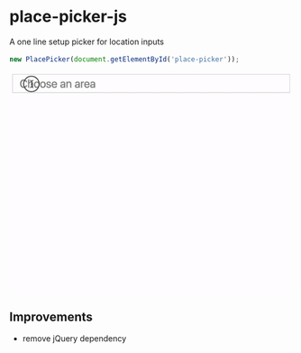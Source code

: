 # place-picker-js

A one line setup picker for location inputs
```javascript
new PlacePicker(document.getElementById('place-picker'));
```

![alt text](https://github.com/webiteasy-be/place-picker-js/raw/master/screenshots/screencast.gif "Logo Title Text 1")

## Improvements
* remove jQuery dependency
